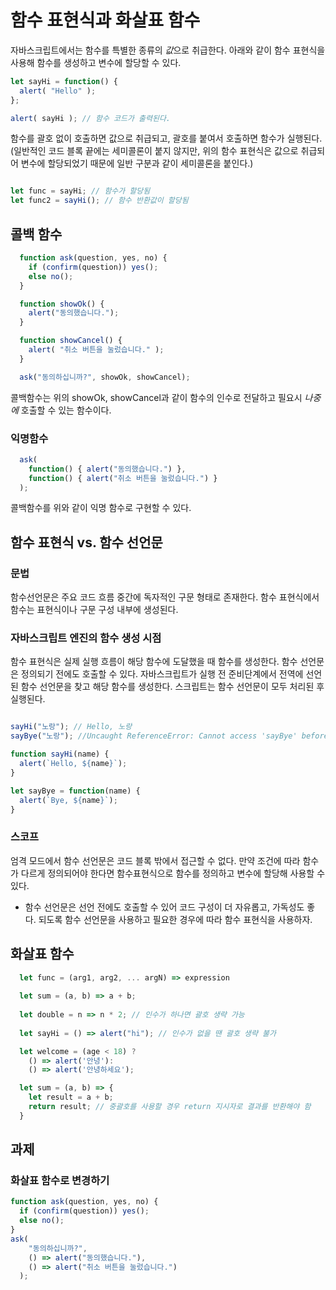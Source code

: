 # 함수 표현식과 화살표 함수

자바스크립트에서는 함수를 특별한 종류의 *값*으로  취급한다. 
아래와 같이 함수 표현식을 사용해 함수를 생성하고 변수에 할당할 수 있다.

```javascript
let sayHi = function() {
  alert( "Hello" );
};

alert( sayHi ); // 함수 코드가 출력된다.
```
함수를 괄호 없이 호출하면 값으로 취급되고, 괄호를 붙여서 호출하면 함수가 실행된다. (일반적인 코드 블록 끝에는 세미콜론이 붙지 않지만, 위의 함수 표현식은 값으로 취급되어 변수에 할당되었기 때문에 일반 구분과 같이 세미콜론을 붙인다.)

```javascript

let func = sayHi; // 함수가 할당됨
let func2 = sayHi(); // 함수 반환값이 할당됨

```

## 콜백 함수

```javascript
  function ask(question, yes, no) {
    if (confirm(question)) yes();
    else no();
  }

  function showOk() {
    alert("동의했습니다.");
  }

  function showCancel() {
    alert( "취소 버튼을 눌렀습니다." );
  }

  ask("동의하십니까?", showOk, showCancel);
```

콜백함수는 위의 showOk, showCancel과 같이 함수의 인수로 전달하고 필요시 *나중에* 호출할 수 있는 함수이다.

### 익명함수
```javascript
  ask(
    function() { alert("동의했습니다.") },
    function() { alert("취소 버튼을 눌렀습니다.") }
  ); 
```
콜백함수를 위와 같이 익명 함수로 구현할 수 있다.


## 함수 표현식 vs. 함수 선언문

### 문법
함수선언문은 주요 코드 흐름 중간에 독자적인 구문 형태로 존재한다.
함수 표현식에서 함수는 표현식이나 구문 구성 내부에 생성된다.

### 자바스크립트 엔진의 함수 생성 시점
함수 표현식은 실제 실행 흐름이 해당 함수에 도달했을 때 함수를 생성한다.
함수 선언문은 정의되기 전에도 호출할 수 있다. 자바스크립트가 실행 전 준비단계에서 전역에 선언된 함수 선언문을 찾고 해당 함수를 생성한다. 스크립트는 함수 선언문이 모두 처리된 후 실행된다.

```javascript

sayHi("노랑"); // Hello, 노랑
sayBye("노랑"); //Uncaught ReferenceError: Cannot access 'sayBye' before initialization

function sayHi(name) {
  alert(`Hello, ${name}`);
}

let sayBye = function(name) {
  alert(`Bye, ${name}`);
}
```

### 스코프

엄격 모드에서 함수 선언문은 코드 블록 밖에서 접근할 수 없다. 만약 조건에 따라 함수가 다르게 정의되어야 한다면 함수표현식으로 함수를 정의하고 변수에 할당해 사용할 수 있다.

- 함수 선언문은 선언 전에도 호출할 수 있어 코드 구성이 더 자유롭고, 가독성도 좋다. 되도록 함수 선언문을 사용하고 필요한 경우에 따라 함수 표현식을 사용하자.


## 화살표 함수

```javascript
  let func = (arg1, arg2, ... argN) => expression
  
  let sum = (a, b) => a + b;
  
  let double = n => n * 2; // 인수가 하나면 괄호 생략 가능
  
  let sayHi = () => alert("hi"); // 인수가 없을 땐 괄호 생략 불가

  let welcome = (age < 18) ? 
    () => alert('안녕'):
    () => alert('안녕하세요');

  let sum = (a, b) => {
    let result = a + b;
    return result; // 중괄호를 사용할 경우 return 지시자로 결과를 반환해야 함
  }
```


## 과제

### 화살표 함수로 변경하기

```javascript
function ask(question, yes, no) {
  if (confirm(question)) yes();
  else no();
}
ask(
    "동의하십니까?",
    () => alert("동의했습니다."),
    () => alert("취소 버튼을 눌렀습니다.")
  );
```